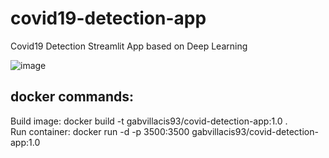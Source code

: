 # covid19-detection-app
Covid19 Detection Streamlit App based on Deep Learning

![image](https://user-images.githubusercontent.com/55613545/131433095-97a09586-2e07-420b-90ee-50d19faba8af.png)

## docker commands:
Build image: docker build -t gabvillacis93/covid-detection-app:1.0 .  
Run container: docker run -d -p 3500:3500 gabvillacis93/covid-detection-app:1.0
